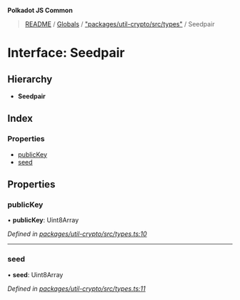 **Polkadot JS Common**

> [README](../README.md) / [Globals](../globals.md) / ["packages/util-crypto/src/types"](../modules/_packages_util_crypto_src_types_.md) / Seedpair

# Interface: Seedpair

## Hierarchy

* **Seedpair**

## Index

### Properties

* [publicKey](_packages_util_crypto_src_types_.seedpair.md#publickey)
* [seed](_packages_util_crypto_src_types_.seedpair.md#seed)

## Properties

### publicKey

•  **publicKey**: Uint8Array

*Defined in [packages/util-crypto/src/types.ts:10](https://github.com/polkadot-js/common/blob/30198d1a/packages/util-crypto/src/types.ts#L10)*

___

### seed

•  **seed**: Uint8Array

*Defined in [packages/util-crypto/src/types.ts:11](https://github.com/polkadot-js/common/blob/30198d1a/packages/util-crypto/src/types.ts#L11)*
